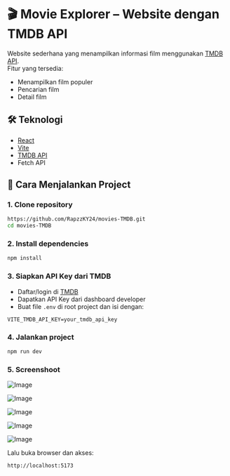 # 🎬 Movie Explorer – Website dengan TMDB API

Website sederhana yang menampilkan informasi film menggunakan [TMDB API](https://developer.themoviedb.org/).  
Fitur yang tersedia:

- Menampilkan film populer
- Pencarian film
- Detail film

## 🛠️ Teknologi

- [React](https://react.dev/)
- [Vite](https://vitejs.dev/)
- [TMDB API](https://developer.themoviedb.org/)
- Fetch API 

## 🚀 Cara Menjalankan Project

### 1. Clone repository

```bash
https://github.com/RapzzKY24/movies-TMDB.git
cd movies-TMDB
```

### 2. Install dependencies

```bash
npm install
```

### 3. Siapkan API Key dari TMDB

- Daftar/login di [TMDB](https://www.themoviedb.org/)
- Dapatkan API Key dari dashboard developer
- Buat file `.env` di root project dan isi dengan:

```env
VITE_TMDB_API_KEY=your_tmdb_api_key
```

### 4. Jalankan project

```bash
npm run dev
```

### 5. Screenshoot

![Image](https://github.com/user-attachments/assets/8735f220-b764-4ffc-acdf-d18a4b645a87)

![Image](https://github.com/user-attachments/assets/22856a35-e83e-4754-b1e9-3be222015f4f)

![Image](https://github.com/user-attachments/assets/9347bdb7-276c-4d68-a5d9-34441d8df470)

![Image](https://github.com/user-attachments/assets/450fb6fe-029f-4b2f-89df-88cc12ddd49a)

![Image](https://github.com/user-attachments/assets/36e16ca4-8d5e-45a3-8c73-262028ae361c)

Lalu buka browser dan akses:

```
http://localhost:5173
```


